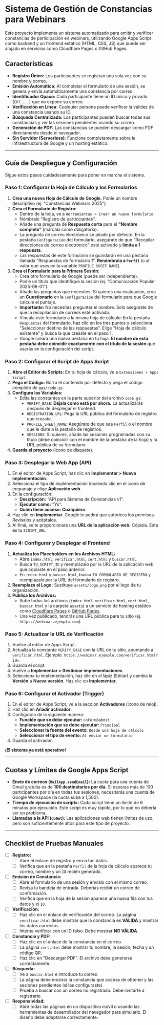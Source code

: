 
# Sistema de Gestión de Constancias para Webinars

Este proyecto implementa un sistema automatizado para emitir y verificar constancias de participación en webinars, utilizando Google Apps Script como backend y un frontend estático (HTML, CSS, JS) que puede ser alojado en servicios como Cloudflare Pages o GitHub Pages.

## Características

- **Registro Único:** Los participantes se registran una sola vez con su nombre y correo.
- **Emisión Automática:** Al completar el formulario de una sesión, se genera y envía automáticamente una constancia por correo.
- **Identificador Opaco:** Cada participante tiene un ID único y privado (`CRT_...`) que no expone su correo.
- **Verificación en Línea:** Cualquier persona puede verificar la validez de una constancia usando su ID.
- **Búsqueda Centralizada:** Los participantes pueden buscar todas sus constancias y ver las sesiones pendientes usando su correo.
- **Generación de PDF:** Las constancias se pueden descargar como PDF directamente desde el navegador.
- **Sin Servidor (Serverless):** Funciona completamente sobre la infraestructura de Google y un hosting estático.

---

## Guía de Despliegue y Configuración

Sigue estos pasos cuidadosamente para poner en marcha el sistema.

### Paso 1: Configurar la Hoja de Cálculo y los Formularios

1.  **Crea una nueva Hoja de Cálculo de Google.** Ponle un nombre descriptivo (ej. "Constancias Webinars 2025").
2.  **Crea el Formulario de Registro:**
    *   Dentro de la hoja, ve a `Herramientas > Crear un nuevo formulario`.
    *   Nómbralo "Registro de participantes".
    *   Añade una pregunta de **Respuesta corta** para el **"Nombre completo"** (márcala como obligatoria).
    *   La pregunta de correo electrónico se añade por defecto. En la pestaña `Configuración` del formulario, asegúrate de que "Recopilar direcciones de correo electrónico" esté activado y **limita a 1 respuesta**.
    *   Las respuestas de este formulario se guardarán en una pestaña llamada "Respuestas de formulario 1". **Renómbrala a `Perfil`** (o al valor que uses en la variable `PROFILE_SHEET_NAME`).
3.  **Crea el Formulario para la Primera Sesión:**
    *   Crea otro formulario de Google (puede ser independiente).
    *   Ponle un título que identifique la sesión (ej. "Comunicación Popular 2025-08-01").
    *   Añade las preguntas que necesites. Si quieres una evaluación, crea un **Cuestionario** en la `Configuración` del formulario para que Google calcule el puntaje.
    *   **Importante:** No necesitas preguntar el nombre. Solo asegúrate de que la recopilación de correos esté activada.
    *   Vincula este formulario a la misma hoja de cálculo: En la pestaña `Respuestas` del formulario, haz clic en los tres puntos y selecciona "Seleccionar destino de las respuestas". Elige "Hoja de cálculo existente" y busca la que creaste en el paso 1.
    *   Google creará una nueva pestaña en tu hoja. **El nombre de esta pestaña debe coincidir exactamente con el título de la sesión** que usarás en la configuración del script.

### Paso 2: Configurar el Script de Apps Script

1.  **Abre el Editor de Scripts:** En tu hoja de cálculo, ve a `Extensiones > Apps Script`.
2.  **Pega el Código:** Borra el contenido por defecto y pega el código completo de `gas/code.gs`.
3.  **Configura las Variables:**
    *   Edita las constantes en la parte superior del archivo `code.gs`:
        *   `VERIFY_BASE`: **Déjala como está por ahora.** La actualizarás después de desplegar el frontend.
        *   `REGISTRATION_URL`: Pega la URL pública del formulario de registro que creaste.
        *   `PROFILE_SHEET_NAME`: Asegúrate de que sea `Perfil` o el nombre que le diste a la pestaña de registros.
        *   `SESSIONS`: Si quieres, añade las sesiones programadas con su título (debe coincidir con el nombre de la pestaña de la hoja) y la URL pública de su formulario.
4.  **Guarda el proyecto** (icono de disquete).

### Paso 3: Desplegar la Web App (API)

1.  En el editor de Apps Script, haz clic en **Implementar > Nueva implementación**.
2.  Selecciona el tipo de implementación haciendo clic en el icono de engranaje y elige **Aplicación web**.
3.  En la configuración:
    *   **Descripción:** "API para Sistema de Constancias v1".
    *   **Ejecutar como:** "Yo".
    *   **Quién tiene acceso:** **Cualquiera**.
4.  Haz clic en **Implementar**. Google te pedirá que autorices los permisos. Revísalos y acéptalos.
5.  Al final, se te proporcionará una **URL de la aplicación web**. Cópiala. Esta es tu `SCRIPT_URL`.

### Paso 4: Configurar y Desplegar el Frontend

1.  **Actualiza los Placeholders en los Archivos HTML:**
    *   Abre `index.html`, `verificar.html`, `cert.html` y `buscar.html`.
    *   Busca `TU_SCRIPT_ID` y reemplázalo por la URL de la aplicación web que copiaste en el paso anterior.
    *   En `index.html` y `buscar.html`, busca `TU_FORMULARIO_DE_REGISTRO` y reemplázalo por la URL del formulario de registro.
2.  **Reemplaza el Logo:** Sustituye `assets/logo.png` por el logo de tu organización.
3.  **Publica los Archivos:**
    *   Sube todos los archivos (`index.html`, `verificar.html`, `cert.html`, `buscar.html` y la carpeta `assets`) a un servicio de hosting estático como [Cloudflare Pages](https://pages.cloudflare.com/) o [GitHub Pages](https://pages.github.com/).
    *   Una vez publicado, tendrás una URL pública para tu sitio (ej. `https://webinar.ejemplo.com`).

### Paso 5: Actualizar la URL de Verificación

1.  Vuelve al editor de Apps Script.
2.  Actualiza la constante `VERIFY_BASE` con la URL de tu sitio, apuntando a `verificar.html`. Ejemplo: `https://webinar.ejemplo.com/verificar.html?id=`.
3.  Guarda el script.
4.  Vuelve a **Implementar > Gestionar implementaciones**.
5.  Selecciona tu implementación, haz clic en el lápiz (Editar) y cambia la **Versión** a **Nueva versión**. Haz clic en **Implementar**.

### Paso 6: Configurar el Activador (Trigger)

1.  En el editor de Apps Script, ve a la sección **Activadores** (icono de reloj).
2.  Haz clic en **Añadir activador**.
3.  Configúralo de la siguiente manera:
    *   **Función que se debe ejecutar:** `onFormSubmit`
    *   **Implementación que se debe ejecutar:** `Principal`
    *   **Seleccionar la fuente del evento:** `Desde una hoja de cálculo`
    *   **Seleccionar el tipo de evento:** `Al enviar un formulario`
4.  Guarda el activador.

**¡El sistema ya está operativo!**

---

## Cuotas y Límites de Google Apps Script

- **Envío de correos (`MailApp.sendEmail`):** La cuota para una cuenta de Gmail gratuita es de **100 destinatarios por día**. Si esperas más de 100 participantes por día en todas tus sesiones, necesitarás una cuenta de Google Workspace (la cuota sube a 1,500).
- **Tiempo de ejecución de scripts:** Cada script tiene un límite de 6 minutos por ejecución. Este script es muy rápido, por lo que no debería ser un problema.
- **Llamadas a la API (`doGet`):** Las aplicaciones web tienen límites de uso, pero son suficientemente altos para este tipo de proyecto.

---

## Checklist de Pruebas Manuales

- [ ] **Registro:**
    - [ ] Abre el enlace de registro y envía tus datos.
    - [ ] Verifica que en la pestaña `Perfil` de la hoja de cálculo aparece tu correo, nombre y un `ID` recién generado.
- [ ] **Emisión de Constancia:**
    - [ ] Abre el formulario de una sesión y envíalo con el mismo correo.
    - [ ] Revisa tu bandeja de entrada. Deberías recibir un correo de confirmación.
    - [ ] Verifica que en la hoja de la sesión aparece una nueva fila con tus datos y el `ID`.
- [ ] **Verificación:**
    - [ ] Haz clic en el enlace de verificación del correo. La página `verificar.html` debe mostrar que la constancia es **VÁLIDA** y mostrar los datos correctos.
    - [ ] Intenta verificar con un ID falso. Debe mostrar **NO VÁLIDA**.
- [ ] **Constancia y PDF:**
    - [ ] Haz clic en el enlace de la constancia en el correo.
    - [ ] La página `cert.html` debe mostrar tu nombre, la sesión, fecha y un código QR.
    - [ ] Haz clic en "Descargar PDF". El archivo debe generarse correctamente.
- [ ] **Búsqueda:**
    - [ ] Ve a `buscar.html` e introduce tu correo.
    - [ ] La página debe mostrar la constancia que acabas de obtener y las sesiones pendientes (si las configuraste).
    - [ ] Prueba a buscar con un correo no registrado. Debe invitarte a registrarte.
- [ ] **Responsividad:**
    - [ ] Abre todas las páginas en un dispositivo móvil o usando las herramientas de desarrollador del navegador para simularlo. El diseño debe adaptarse correctamente.
